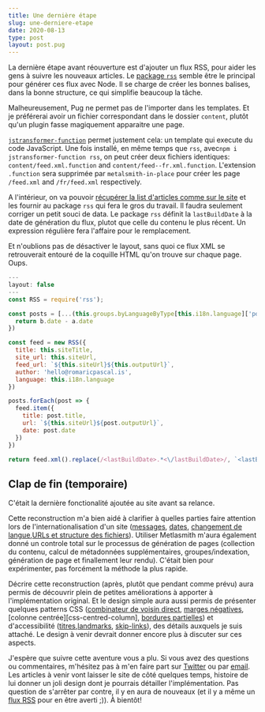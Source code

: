 ```yaml
---
title: Une dernière étape
slug: une-derniere-etape
date: 2020-08-13
type: post
layout: post.pug
---
```

La dernière étape avant réouverture est d'ajouter un flux RSS, pour aider les gens à suivre les nouveaux articles. Le <a href="https://www.npmjs.com/package/rss" hreflang="en">package `rss`</a> semble être le principal pour générer ces flux avec Node. Il se charge de créer les bonnes balises, dans la bonne structure, ce qui simplifie beaucoup la tâche.

Malheureusement, Pug ne permet pas de l'importer dans les templates. Et je préférerai avoir un fichier correspondant dans le dossier `content`, plutôt qu'un plugin fasse magiquement apparaitre une page.

<a href="https://www.npmjs.com/package/jstransformer-function" hreflang="en">`jstransformer-function`</a> permet justement cela: un template qui execute du code JavaScript. Une fois installé, en même temps que `rss`, avec`npm i jstransformer-function rss`, on peut créer deux fichiers identiques: `content/feed.xml.function` and `content/feed--fr.xml.function`. L'extension `.function` sera supprimée par `metalsmith-in-place` pour créer les page `/feed.xml` and `/fr/feed.xml` respectively.

A l'intérieur, on va pouvoir [récupérer la list d'articles comme sur le site][list-articles] et les fournir au package `rss` qui fera le gros du travail. Il faudra seulement corriger un petit souci de data. Le package `rss` définit la `lastBuildDate` à la date de génération du flux, plutot que celle du contenu le plus récent. Un expression régulière fera l'affaire pour le remplacement.

Et n'oublions pas de désactiver le layout, sans quoi ce flux XML se retrouverait entouré de la coquille HTML qu'on trouve sur chaque page. Oups.

```js
---
layout: false
---
const RSS = require('rss');

const posts = [...(this.groups.byLanguageByType[this.i18n.language]['post'] || [])].sort(function(a, b) {
  return b.date - a.date
})

const feed = new RSS({
  title: this.siteTitle,
  site_url: this.siteUrl,
  feed_url: `${this.siteUrl}${this.outputUrl}`,
  author: 'hello@romaricpascal.is',
  language: this.i18n.language
})

posts.forEach(post => {
  feed.item({
    title: post.title,
    url: `${this.siteUrl}${post.outputUrl}`,
    date: post.date
  })
})

return feed.xml().replace(/<lastBuildDate>.*<\/lastBuildDate>/, `<lastBuildDate>${posts[0].date.toUTCString()}</lastBuildDate>`);
```

Clap de fin (temporaire)
---

C'était la dernière fonctionalité ajoutée au site avant sa relance. 

Cette reconstruction m'a bien aidé à clarifier à quelles parties faire attention lors de l'internationalisation d'un site ([messages][i18n-messages], [dates][i18n-dates], [changement de langue][i18n-language-switching],[URLs et structure des fichiers][i18n-file-structure]). Utiliser Metlasmith m'aura également donné un controle total sur le processus de génération de pages (collection du contenu, calcul de métadonnées supplémentaires, groupes/indexation, génération de page et finallement leur rendu). C'était bien pour expérimenter, pas forcément la méthode la plus rapide.

Décrire cette reconstruction (après, plutôt que pendant comme prévu) aura permis de découvrir plein de petites améliorations à apporter à l'implémentation original. Et le design simple aura aussi permis de présenter quelques patterns CSS ([combinateur de voisin direct][css-adjacent-sibling], [marges négatives][css-negative-margins], [colonne centrée][css-centred-column], [bordures partielles][css-partial-borders]) et d'accessibilité ([titres][a11y-headings],[landmarks][a11y-landmarks], [skip-links][a11y-skip-links]), des détails auxquels je suis attaché. Le design à venir devrait donner encore plus à discuter sur ces aspects.

J'espère que suivre cette aventure vous a plu. Si vous avez des questions ou commentaires, m'hésitez pas à m'en faire part sur [Twitter][twitter] ou par [email][email]. Les articles à venir vont laisser le site de côté quelques temps, histoire de lui donner un joli design dont je pourrais détailler l'implémentation. Pas question de s'arrêter par contre, il y en aura de nouveaux (et il y a même un [flux RSS][feed] pour en être averti ;)). À bientôt!

[list-articles]: ../lister-les-articles/
[twitter]: https://twitter.com/romaricpascal
[email]: mailto:hello@romaricpascal.is
[feed]: /fr/feed.xml
[i18n-messages]: ../passer-d-une-langue-a-l-autre/#grouper-tout-ça-dans-un-composant
[i18n-file-structure]: ../au-bon-endroit/
[i18n-dates]: ../internationaliser-dates-en-javascript/
[i18n-language-switching]: ../revisiter-la-navigation-par-langue-liens/
[i18n-urls]: ../au-bon-endroit/
[css-adjacent-sibling]: ../les-joies-du-combinateur-de-voisin-direct/
[css-negative-margins]: ../les-marges-negatives-sont-nos-amies/
[css-centered-column]: ../colonne-centree-en-css/
[css-partial-borders]: ../styler-liste-articles/#dessiner-les-séparateurs
[a11y-headings]: ../une-base-accessible-les-titres/
[a11y-landmarks]: ../une-base-accessible-les-landmarks/
[a11y-skip-links]: ../des-bases-accessibles-les-liens-d'evitement/
[npm-jstransformer-function]: https://www.npmjs.com/package/jstransformer-function
[npm-rss]: https://www.npmjs.com/package/rss
